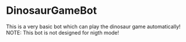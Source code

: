 # DinosaurGameBot
This is a very basic bot which can play the dinosaur game automatically! NOTE: This bot is not designed for nigth mode!
